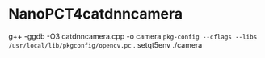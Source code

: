 # NanoPCT4catdnncamera
g++ -ggdb -O3 catdnncamera.cpp -o camera `pkg-config --cflags --libs /usr/local/lib/pkgconfig/opencv.pc`
. setqt5env
./camera
